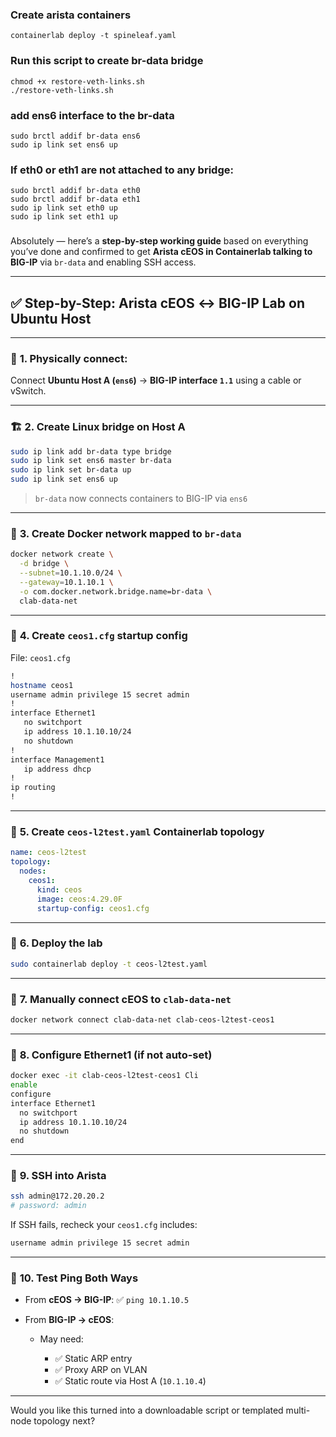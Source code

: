 
### Create arista containers
```
containerlab deploy -t spineleaf.yaml
```
### Run this script to create br-data bridge
```
chmod +x restore-veth-links.sh
./restore-veth-links.sh
```

### add ens6 interface to the br-data 

```
sudo brctl addif br-data ens6
sudo ip link set ens6 up
```
### If eth0 or eth1 are not attached to any bridge:

```
sudo brctl addif br-data eth0
sudo brctl addif br-data eth1
sudo ip link set eth0 up
sudo ip link set eth1 up

```

###

Absolutely — here’s a **step-by-step working guide** based on everything you’ve done and confirmed to get **Arista cEOS in Containerlab talking to BIG-IP** via `br-data` and enabling SSH access.

---

## ✅ Step-by-Step: Arista cEOS ↔ BIG-IP Lab on Ubuntu Host

---

### 🔧 **1. Physically connect**:

Connect **Ubuntu Host A (`ens6`)** → **BIG-IP interface `1.1`** using a cable or vSwitch.

---

### 🏗️ **2. Create Linux bridge on Host A**

```bash
sudo ip link add br-data type bridge
sudo ip link set ens6 master br-data
sudo ip link set br-data up
sudo ip link set ens6 up
```

> `br-data` now connects containers to BIG-IP via `ens6`

---

### 🐳 **3. Create Docker network mapped to `br-data`**

```bash
docker network create \
  -d bridge \
  --subnet=10.1.10.0/24 \
  --gateway=10.1.10.1 \
  -o com.docker.network.bridge.name=br-data \
  clab-data-net
```

---

### 🧾 **4. Create `ceos1.cfg` startup config**

File: `ceos1.cfg`

```bash
!
hostname ceos1
username admin privilege 15 secret admin
!
interface Ethernet1
   no switchport
   ip address 10.1.10.10/24
   no shutdown
!
interface Management1
   ip address dhcp
!
ip routing
!
```

---

### 📄 **5. Create `ceos-l2test.yaml` Containerlab topology**

```yaml
name: ceos-l2test
topology:
  nodes:
    ceos1:
      kind: ceos
      image: ceos:4.29.0F
      startup-config: ceos1.cfg
```

---

### 🚀 **6. Deploy the lab**

```bash
sudo containerlab deploy -t ceos-l2test.yaml
```

---

### 🔗 **7. Manually connect cEOS to `clab-data-net`**

```bash
docker network connect clab-data-net clab-ceos-l2test-ceos1
```

---

### 🔧 **8. Configure Ethernet1 (if not auto-set)**

```bash
docker exec -it clab-ceos-l2test-ceos1 Cli
enable
configure
interface Ethernet1
  no switchport
  ip address 10.1.10.10/24
  no shutdown
end
```

---

### 🔐 **9. SSH into Arista**

```bash
ssh admin@172.20.20.2
# password: admin
```

If SSH fails, recheck your `ceos1.cfg` includes:

```bash
username admin privilege 15 secret admin
```

---

### 🧪 **10. Test Ping Both Ways**

* From **cEOS → BIG-IP**: ✅ `ping 10.1.10.5`
* From **BIG-IP → cEOS**:

  * May need:

    * ✅ Static ARP entry
    * ✅ Proxy ARP on VLAN
    * ✅ Static route via Host A (`10.1.10.4`)

---

Would you like this turned into a downloadable script or templated multi-node topology next?
